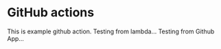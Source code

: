 # GitHub actions

This is example github action. 
Testing from lambda...
Testing from Github App...
